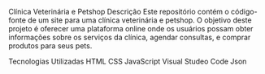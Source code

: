 Clínica Veterinária e Petshop
Descrição
Este repositório contém o código-fonte de um site para uma clínica veterinária e petshop. O objetivo deste projeto é oferecer uma plataforma online onde os usuários possam obter informações sobre os serviços da clínica, agendar consultas, e comprar produtos para seus pets.

Tecnologias Utilizadas
HTML
CSS
JavaScript
Visual Studeo Code
Json

